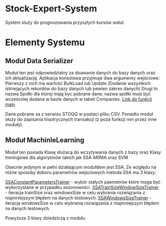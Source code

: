 # Stock-Expert-System
System sluży do prognozowania przyszłych kursów walut

# Elementy Systemu
## Moduł Data Serializer
Moduł ten jest odpowiedzialny za doawanie danych do bazy danych oraz ich aktualizację.
Aplikacja konsolowa przyjmuje dwa argumenty wejściowe: 
Pierwszy z nich ma wartość BulkLoad lub Update (Dodanie wszystkich istniejących rekordów do bazy danych lub pewien zakres danych)
Drugi to nazwa Społki dla ktorej mają byc pobrane dane, nazwa spółki musi być wcześcniej dodana w bazie danych w tabeli Companies.
[Link do funkcji main](https://github.com/KrzysztofLipka/Stock-Expert-System/blob/main/DataSerializer/Program.cs)


Dane pobrane sa z serwisu STOQQ w postaci pliku CSV.
Ponadto moduł słuzy do zapisania hisotrycznych transakcji (z poza funkcji min przez inne moduły).

## Moduł MachinleLearning

Moduł ten posiada Klasę służacą do wczytywania danych z bazy oraz Klasy treningowe dla algorytmów takich jak SSA ARIMA oraz SVM

Obecnie jedynym w pełni działającym modułdem jest SSA. Ze względu na różne sposoby doboru parametrów wejsciowych metoda SSA ma 3 klasy:


[SSAConstantParametersTrainer](https://github.com/KrzysztofLipka/Stock-Expert-System/blob/main/MachineLearning/Trainers/SSAConstantParametersTrainer.cs) - wybór stałych paemetrów które moga być wykorzystane w przypadku sezonowości.
[SSATrainSizeWindowSizeTrainer](https://github.com/KrzysztofLipka/Stock-Expert-System/blob/main/MachineLearning/Trainers/SSATrainSizeWindowSizeTrainer.cs) - iteracja trainSize oraz windowsSize w celu wybrania rozwiązania z niajmniejszym błędem na danych testowych.
[SSAWindowsSizeTrainer](https://github.com/KrzysztofLipka/Stock-Expert-System/blob/main/MachineLearning/Trainers/SSAWindowsSizeTrainer.cs) - iteracja windowsSize w celu wybrania rozwiązania z niajmniejszym błędem na danych testowych.

Powyższe 3 klasy dziedziczą z modułu 
